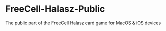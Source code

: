# FreeCell-Halasz-Public
The public part of the FreeCell Halasz card game for MacOS &amp; iOS devices
